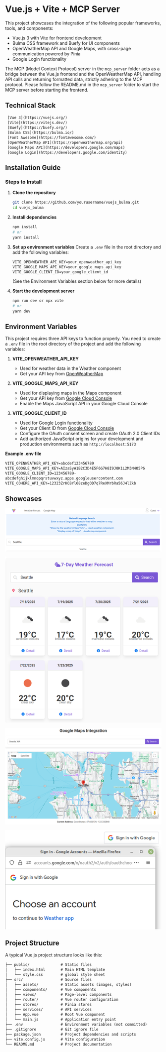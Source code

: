 # Vue.js + Vite + MCP Server

This project showcases the integration of the following popular frameworks, tools, and components:
- Vue.js 3 with Vite for frontend development
- Bulma CSS framework and Buefy for UI components
- OpenWeatherMap API and Google Maps, with cross-page communication powered by Pinia
- Google Login functionality

The MCP (Model Context Protocol) server in the `mcp_server` folder acts as a bridge between the Vue.js frontend and the OpenWeatherMap API, handling API calls and returning formatted data, strictly adhering to the MCP protocol. 
Please follow the README.md in the `mcp_server` folder to start the MCP server before starting the frontend.


## Technical Stack

```
 [Vue 3](https://vuejs.org/)
 [Vite](https://vitejs.dev/)
 [Buefy](https://buefy.org/)
 [Bulma CSS](https://bulma.io/)
 [Font Awesome](https://fontawesome.com/)
 [OpenWeatherMap API](https://openweathermap.org/api)
 [Google Maps API](https://developers.google.com/maps)
 [Google Login](https://developers.google.com/identity)
```

## Installation Guide

### Steps to Install

1. **Clone the repository**
   ```bash
   git clone https://github.com/yourusername/vuejs_bulma.git
   cd vuejs_bulma
   ```

2. **Install dependencies**
   ```bash
   npm install
   # or
   yarn install
   ```

3. **Set up environment variables**
   Create a `.env` file in the root directory and add the following variables:
   ```
   VITE_OPENWEATHER_API_KEY=your_openweather_api_key
   VITE_GOOGLE_MAPS_API_KEY=your_google_maps_api_key
   VITE_GOOGLE_CLIENT_ID=your_google_client_id
   ```
   (See the Environment Variables section below for more details)

4. **Start the development server**

   ```bash
   npm run dev or npx vite
   # or
   yarn dev
   ```

## Environment Variables

This project requires three API keys to function properly. You need to create a `.env` file in the root directory of the project and add the following variables:

1. **VITE_OPENWEATHER_API_KEY**
   - Used for weather data in the Weather component
   - Get your API key from [OpenWeatherMap](https://openweathermap.org/api)

2. **VITE_GOOGLE_MAPS_API_KEY**
   - Used for displaying maps in the Maps component
   - Get your API key from [Google Cloud Console](https://console.cloud.google.com/apis/credentials)
   - Enable the Maps JavaScript API in your Google Cloud Console

3. **VITE_GOOGLE_CLIENT_ID**
   - Used for Google Login functionality
   - Get your Client ID from [Google Cloud Console](https://console.cloud.google.com/apis/credentials)
   - Configure the OAuth consent screen and create OAuth 2.0 Client IDs
   - Add authorized JavaScript origins for your development and production environments such as `http://localhost:5173`

**Example .env file**
```
VITE_OPENWEATHER_API_KEY=abcdef123456789
VITE_GOOGLE_MAPS_API_KEY=AIzaSyA1B2C3D4E5F6G7H8I9J0K1L2M3N4O5P6
VITE_GOOGLE_CLIENT_ID=123456789-abcdefghijklmnopqrstuvwxyz.apps.googleusercontent.com
VITE_COHERE_API_KEY=12323ZrKC8Yl68zeDgOD7q7ReXMrbRa56J4lZkb
```


## Showcases

![Natural Language Search, backed by MCP Server](docs/images/nlp_input.png)

![Weather Forcast](docs/images/Weather_Seattle.png)

![Google map](docs/images/GoogleMap.png)

![Google Login](docs/images/Google_Login.png)

## Project Structure

A typical Vue.js project structure looks like this:

```
├── public/              # Static files
│   ├── index.html       # Main HTML template
│   └── style.css        # global style sheet
├── src/                 # Source files
│   ├── assets/          # Static assets (images, styles)
│   ├── components/      # Vue components
│   ├── views/           # Page-level components
│   ├── router/          # Vue router configuration
│   ├── stores/          # Pinia stores
│   ├── services/        # API services
│   ├── App.vue          # Root Vue component
│   └── main.js          # Application entry point
├── .env                 # Environment variables (not committed)
├── .gitignore           # Git ignore file
├── package.json         # Project dependencies and scripts
├── vite.config.js       # Vite configuration
└── README.md            # Project documentation
```